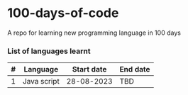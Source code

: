 # 100-days-of-code

A repo for learning new programming language in 100 days

### List of languages learnt

| #   | Language    | Start date | End date |
| --- | ----------- | ---------- | -------- |
| 1   | Java script | 28-08-2023 | TBD      |
